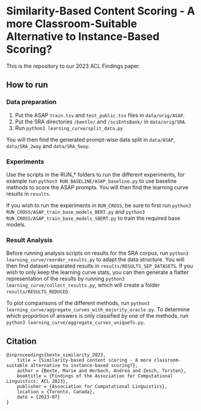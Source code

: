 # Similarity-Based Content Scoring - A more Classroom-Suitable Alternative to Instance-Based Scoring?

This is the repository to our 2023 ACL Findings paper.

## How to run
### Data preparation

1. Put the ASAP `train.tsv` and `test_public.tsv` files in `data/orig/ASAP`.
2. Put the SRA directories `/beetle/` and `/sciEntsBank/` in `data/orig/SRA`.
3. Run `python3 learning_curve/split_data.py`

You will then find the generated prompt-wise data split in `data/ASAP`, `data/SRA_2way` and `data/SRA_5way`.

### Experiments

Use the scripts in the RUN_* folders to run the different experiments, for example run `python3 RUN_BASELINE/ASAP_baseline.py` to use baseline methods to score the ASAP prompts.
You will then find the learning curve results in `results`.

If you wish to run the experiments in `RUN_CROSS`, be sure to first run `python3 RUN_CROSS/ASAP_train_base_models_BERT.py` and `python3 RUN_CROSS/ASAP_train_base_models_SBERT.py` to train the required base models.

### Result Analysis

Before running analysis scripts on results for the SRA corpus, run `python3 learning_curve/reorder_results.py` to adapt the data structure. You will then find dataset-separated results in `results/RESULTS_SEP_DATASETS`.
If you wish to only keep the learning curve stats, you can then generate a flatter representation of the results by running `python3 learning_curve/collect_results.py`, which will create a folder `results/RESULTS_REDUCED`.

To plot comparisons of the different methods, run `python3 learning_curve/aggregate_curves_with_majority_oracle.py`.
To determine which proportion of answers is only classified by one of the methods, run `python3 learning_curve/aggregate_curves_uniqueTo.py`.

## Citation
```
@inproceedings{bexte_similarity_2023,
    title = {Similarity-based content scoring - A more classroom-suitable alternative to instance-based scoring?},
    author = {Bexte, Marie and Horbach, Andrea and Zesch, Torsten},
    booktitle = {Findings of the Association for Computational Linguistics: ACL 2023},
    publisher = {Association for Computational Linguistics},
    location = {Toronto, Canada},
    date = {2023-07}
}
```
